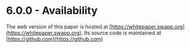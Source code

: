 # 6.0.0 - Availability

The web version of this paper is hosted at [https://whitepaper.swapp.org](https://whitepaper.swapp.org). Its source code is maintained at [https://github.com](https://github.com)

